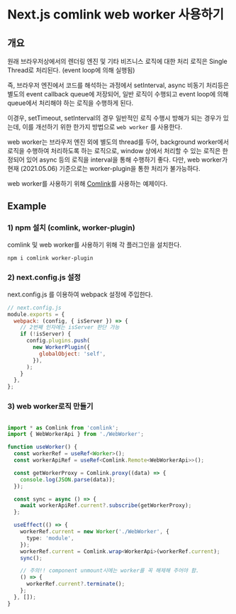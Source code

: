 # Next.js comlink web worker 사용하기

## 개요

원래 브라우저상에서의 렌더링 엔진 및 기타 비즈니스 로직에 대한 처리 로직은 Single Thread로 처리된다. (event loop에 의해 실행됨)

즉, 브라우저 엔진에서 코드를 해석하는 과정에서 setInterval, async 비동기 처리등은 별도의 event callback queue에 저장되어, 일반 로직이 수행되고 event loop에 의해 queue에서 처리해야 하는 로직을 수행하게 된다.

이경우, setTimeout, setInterval의 경우 일반적인 로직 수행시 방해가 되는 경우가 있는데, 이를 개선하기 위한 한가지 방법으로 `web worker` 를 사용한다.

web worker는 브라우저 엔진 외에 별도의 thread를 두어, background worker에서 로직을 수행하여 처리하도록 하는 로직으로, window 상에서 처리할 수 있는 로직은 한정되어 있어 async 등의 로직을 interval을 통해 수행하기 좋다. 다만, web worker가 현재 (2021.05.06) 기준으로는 worker-plugin을 통한 처리가 불가능하다.

web worker를 사용하기 위해 [Comlink](https://www.npmjs.com/package/comlink)를 사용하는 예제이다.

## Example

### 1) npm 설치 (comlink, worker-plugin)

comlink 및 web worker를 사용하기 위해 각 플러그인을 설치한다.

```bash
npm i comlink worker-plugin
```

### 2) next.config.js 설정

next.config.js 를 이용하여 webpack 설정에 주입한다.

```javascript
// next.config.js
module.exports = {
  webpack: (config, { isServer }) => {
    // 2번째 인자에는 isServer 판단 가능
    if (!isServer) {
      config.plugins.push(
        new WorkerPlugin({
          globalObject: 'self',
        }),
      );
    }
  },
};

```

### 3) web worker로직 만들기

```typescript

```


```typescript
import * as Comlink from 'comlink';
import { WebWorkerApi } from './WebWorker';

function useWorker() {
  const workerRef = useRef<Worker>();
  const workerApiRef = useRef<Comlink.Remote<WebWorkerApi>>();

  const getWorkerProxy = Comlink.proxy((data) => {
    console.log(JSON.parse(data));
  });

  const sync = async () => {
    await workerApiRef.current?.subscribe(getWorkerProxy);
  };

  useEffect(() => {
    workerRef.current = new Worker('./WebWorker', {
      type: 'module',
    });
    workerRef.current = Comlink.wrap<WorkerApi>(workerRef.current);
    sync();

    // 주의!! component unmount시에는 worker를 꼭 해제해 주어야 함.
    () => {
      workerRef.current?.terminate();
    };
  }, []);
}
```
